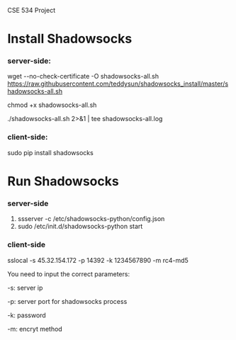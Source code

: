 CSE 534 Project

# Install Shadowsocks
### server-side:
wget --no-check-certificate -O shadowsocks-all.sh https://raw.githubusercontent.com/teddysun/shadowsocks_install/master/shadowsocks-all.sh

chmod +x shadowsocks-all.sh

./shadowsocks-all.sh 2>&1 | tee shadowsocks-all.log

### client-side:
sudo pip install shadowsocks

# Run Shadowsocks

### server-side
1. ssserver -c /etc/shadowsocks-python/config.json
2. sudo /etc/init.d/shadowsocks-python start

### client-side
sslocal -s 45.32.154.172 -p 14392 -k 1234567890 -m rc4-md5

You need to input the correct parameters:

-s: server ip

-p: server port for shadowsocks process

-k: password

-m: encryt method

